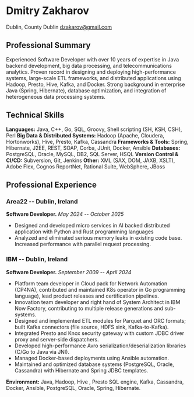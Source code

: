 # Dmitry Zakharov

Dublin, County Dublin
dzakarov@gmail.com

## Professional Summary

Experienced Software Developer with over 10 years of expertise in Java backend development, big data processing, and telecommunications analytics. Proven record in designing and deploying high-performance systems, large-scale ETL frameworks, and distributed applications using Hadoop, Presto, Hive, Kafka, and Docker. Strong background in enterprise Java (Spring, Hibernate), database optimization, and integration of heterogeneous data processing systems.

## Technical Skills

**Languages:** Java, C++, Go, SQL, Groovy, Shell scripting (SH, KSH, CSH), Perl
**Big Data & Distributed Systems:** Hadoop (Apache, Cloudera, Hortonworks), Hive, Presto, Kafka, Cassandra
**Frameworks & Tools:** Spring, Hibernate, J2EE, REST, SOAP, Corba, JUnit, Docker, Ansible
**Databases:** PostgreSQL, Oracle, MySQL, DB2, SQL Server, HSQL
**Version Control & CI/CD:** Subversion, Git, Jenkins
**Other:** XML (SAX, DOM, JAXB, XSLT), Adobe Flex, Cognos ReportNet, Rational Suite, WebSphere, JBoss

## Professional Experience

### Area22 -- Dublin, Ireland

**Software Developer.** *May 2024 -- October 2025*

*   Designed and developed micro services in AI backed distributed application with Python and Rust programming languages
*   Analyzed and eliminated serious memory leaks in existing code base. Increased performance with parallel request processing.

### IBM -- Dublin, Ireland

**Software Developer.** *September 2009 -- April 2024*

*   Platform team developer in Cloud pack for Network Automation (CP4NA), contributed and maintained K8s operator in Go programming language), lead product releases and certification pipelines.
*   Innovation team developer and right hand of System Architect in IBM Now Factory, contributing to multiple release generations and sub-systems.
*   Designed and implemented ETL modules for Parquet and ORC formats; built Kafka connectors (file source, HDFS sink, Kafka-to-Kafka).
*   Integrated Presto and Knox security gateway with custom JDBC driver proxy and server-side dispatchers.
*   Developed high-performance Avro serialization/deserialization libraries (C/Go to Java via JNI).
*   Managed Docker-based deployments using Ansible automation.
*   Maintained and optimized database systems (PostgreSQL, Oracle, Cassandra) with Hibernate and Spring JDBC templates.

**Environment:** Java, Hadoop, Hive , Presto SQL engine, Kafka, Cassandra, Docker, Ansible, PostgreSQL, Oracle, Spring, Hibernate.